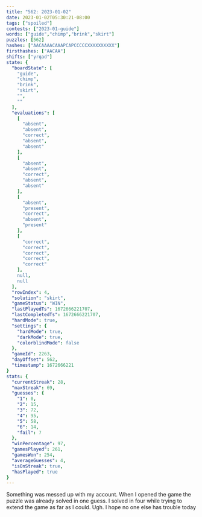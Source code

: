 ```yaml
---
title: "562: 2023-01-02"
date: 2023-01-02T05:30:21-08:00
tags: ["spoiled"]
contests: ["2023-01-guide"]
words: ["guide","chimp","brink","skirt"]
puzzles: [562]
hashes: ["AACAAAACAAAPCAPCCCCCXXXXXXXXXX"]
firsthashes: ["AACAA"]
shifts: ["yrqad"]
state: {
  "boardState": [
    "guide",
    "chimp",
    "brink",
    "skirt",
    "",
    ""
  ],
  "evaluations": [
    [
      "absent",
      "absent",
      "correct",
      "absent",
      "absent"
    ],
    [
      "absent",
      "absent",
      "correct",
      "absent",
      "absent"
    ],
    [
      "absent",
      "present",
      "correct",
      "absent",
      "present"
    ],
    [
      "correct",
      "correct",
      "correct",
      "correct",
      "correct"
    ],
    null,
    null
  ],
  "rowIndex": 4,
  "solution": "skirt",
  "gameStatus": "WIN",
  "lastPlayedTs": 1672666221707,
  "lastCompletedTs": 1672666221707,
  "hardMode": true,
  "settings": {
    "hardMode": true,
    "darkMode": true,
    "colorblindMode": false
  },
  "gameId": 2263,
  "dayOffset": 562,
  "timestamp": 1672666221
}
stats: {
  "currentStreak": 28,
  "maxStreak": 69,
  "guesses": {
    "1": 0,
    "2": 15,
    "3": 72,
    "4": 95,
    "5": 58,
    "6": 14,
    "fail": 7
  },
  "winPercentage": 97,
  "gamesPlayed": 261,
  "gamesWon": 254,
  "averageGuesses": 4,
  "isOnStreak": true,
  "hasPlayed": true
}
---
```

<!-- more -->
Something was messed up with my account. When I opened the game the puzzle was already solved in one guess. I solved in four while trying to extend the game as far as I could. Ugh. I hope no one else has trouble today

